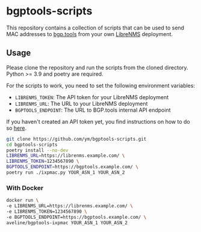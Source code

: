 # bgptools-scripts

This repository contains a collection of scripts that can be used to send MAC addresses to [bgp.tools](https://bgp.tools) from your own [LibreNMS](https://www.librenms.org/) deployment.

## Usage

Please clone the repository and run the scripts from the cloned directory.
Python >= 3.9 and poetry are required.

For the scripts to work, you need to set the following environment variables:

* `LIBRENMS_TOKEN`: The API token for your LibreNMS deployment
* `LIBRENMS_URL`: The URL to your LibreNMS deployment
* `BGPTOOLS_ENDPOINT`: The URL to BGP.tools internal API endpoint

If you haven't created an API token yet, you find instructions on how to do so [here](https://docs.librenms.org/API/#tokens).

```bash
git clone https://github.com/ym/bgptools-scripts.git
cd bgptools-scripts
poetry install --no-dev
LIBRENMS_URL=https://librenms.example.com/ \
LIBRENMS_TOKEN=1234567890 \
BGPTOOLS_ENDPOINT=https://bgptools.example.com/ \
poetry run ./ixpmac.py YOUR_ASN_1 YOUR_ASN_2
```

### With Docker

```bash
docker run \
-e LIBRENMS_URL=https://librenms.example.com/ \
-e LIBRENMS_TOKEN=1234567890 \
-e BGPTOOLS_ENDPOINT=https://bgptools.example.com/ \
aveline/bgptools-ixpmac YOUR_ASN_1 YOUR_ASN_2
```
